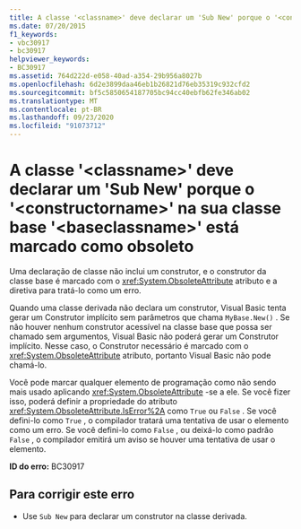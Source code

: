 ```yaml
---
title: A classe '<classname>' deve declarar um 'Sub New' porque o '<constructorname>' na sua classe base '<baseclassname>' está marcado como obsoleto
ms.date: 07/20/2015
f1_keywords:
- vbc30917
- bc30917
helpviewer_keywords:
- BC30917
ms.assetid: 764d222d-e058-40ad-a354-29b956a8027b
ms.openlocfilehash: 6d2e3899daa46eb1b26821d76eb35319c932cfd2
ms.sourcegitcommit: bf5c5850654187705bc94cc40ebfb62fe346ab02
ms.translationtype: MT
ms.contentlocale: pt-BR
ms.lasthandoff: 09/23/2020
ms.locfileid: "91073712"
---
```

# <a name="class-classname-must-declare-a-sub-new-because-the-constructorname-in-its-base-class-baseclassname-is-marked-obsolete"></a>A classe '\<classname>' deve declarar um 'Sub New' porque o '\<constructorname>' na sua classe base '\<baseclassname>' está marcado como obsoleto

Uma declaração de classe não inclui um construtor, e o construtor da classe base é marcado com o <xref:System.ObsoleteAttribute> atributo e a diretiva para tratá-lo como um erro.  
  
 Quando uma classe derivada não declara um construtor, Visual Basic tenta gerar um Construtor implícito sem parâmetros que chama `MyBase.New()` . Se não houver nenhum construtor acessível na classe base que possa ser chamado sem argumentos, Visual Basic não poderá gerar um Construtor implícito. Nesse caso, o Construtor necessário é marcado com o <xref:System.ObsoleteAttribute> atributo, portanto Visual Basic não pode chamá-lo.  
  
 Você pode marcar qualquer elemento de programação como não sendo mais usado aplicando <xref:System.ObsoleteAttribute> -se a ele. Se você fizer isso, poderá definir a propriedade do atributo <xref:System.ObsoleteAttribute.IsError%2A> como `True` ou `False` . Se você defini-lo como `True` , o compilador tratará uma tentativa de usar o elemento como um erro. Se você defini-lo como `False` , ou deixá-lo como padrão `False` , o compilador emitirá um aviso se houver uma tentativa de usar o elemento.  
  
 **ID do erro:** BC30917  
  
## <a name="to-correct-this-error"></a>Para corrigir este erro  
  
- Use `Sub New` para declarar um construtor na classe derivada.
